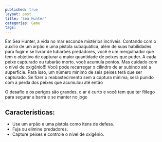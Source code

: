 ```yaml
---
published: true
layout: post
title: 'Sea Hunter'
categories: Game
tags: 
---
```

Em Sea Hunter, a vida no mar esconde mistérios incríveis. Contando com o auxílio de um arpão e uma pistola subaquática, além de suas habilidades para fugir e se livrar de tubarões predadores, você é um mergulhador que tem o objetivo de capturar a maior quantidade de peixes que puder. A cada peixe capturado ou tubarão morto, você acumula pontos. Mas cuidado com o nível de oxigênio!!! Você pode recarregar o cilindro de ar subindo até a superfície. Para isso, um número mínimo de seis peixes terá que ser capturado. Se fizer o reabastecimento sem a captura mínima, será punido com a perda dos peixes que acumulou até então







O desafio e os perigos são grandes, o ar é curto e você tem que ter fôlego para segurar a barra e se manter no jogo
## Características:
<ul>
	<li>Use um arpão e uma pistola como itens de defesa.</li>
	<li>Fuja ou elimine predadores.</li>
	<li>Capture peixes e controle o nível de oxigênio.</li>
</ul>




